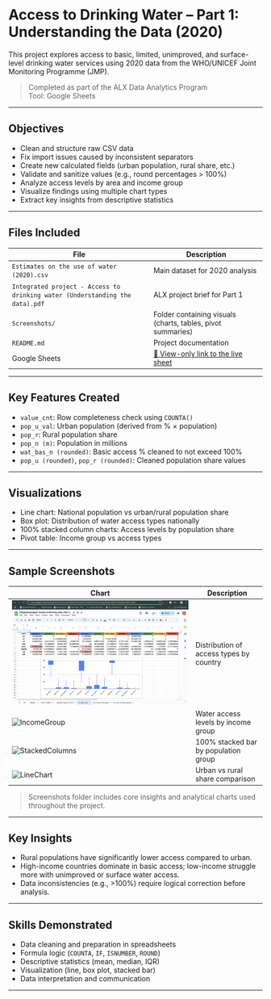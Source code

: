 # Access to Drinking Water – Part 1: Understanding the Data (2020)

This project explores access to basic, limited, unimproved, and surface-level drinking water services using 2020 data from the WHO/UNICEF Joint Monitoring Programme (JMP).

>  Completed as part of the ALX Data Analytics Program  
>  Tool: Google Sheets

---

## Objectives

- Clean and structure raw CSV data
- Fix import issues caused by inconsistent separators
- Create new calculated fields (urban population, rural share, etc.)
- Validate and sanitize values (e.g., round percentages > 100%)
- Analyze access levels by area and income group
- Visualize findings using multiple chart types
- Extract key insights from descriptive statistics

---

## Files Included

| File | Description |
|------|-------------|
| `Estimates on the use of water (2020).csv` | Main dataset for 2020 analysis |
| `Integrated project - Access to drinking water (Understanding the data).pdf` | ALX project brief for Part 1 |
| `Screenshots/` | Folder containing visuals (charts, tables, pivot summaries) |
| `README.md` | Project documentation |
| Google Sheets | [🔗 View-only link to the live sheet](https://docs.google.com/spreadsheets/d/1JKl36vU0aGSf8UQrTNrcae4i4Thtxl8rBwWkW4SLnYg/edit?usp=sharing) |

---

## Key Features Created

- `value_cnt`: Row completeness check using `COUNTA()`
- `pop_u_val`: Urban population (derived from % × population)
- `pop_r`: Rural population share
- `pop_n (m)`: Population in millions
- `wat_bas_n (rounded)`: Basic access % cleaned to not exceed 100%
- `pop_u (rounded)`, `pop_r (rounded)`: Cleaned population share values

---

## Visualizations

-  Line chart: National population vs urban/rural population share
-  Box plot: Distribution of water access types nationally
-  100% stacked column charts: Access levels by population share
-  Pivot table: Income group vs access types

---

## Sample Screenshots

| Chart | Description |
|-------|-------------|
| ![Boxplot](screenshots/boxplot.png) | Distribution of access types by country |
| ![IncomeGroup](screenshots/income_group.png) | Water access levels by income group |
| ![StackedColumns](screenshots/access_by_pop.png) | 100% stacked bar by population group |
| ![LineChart](screenshots/urban_vs_rural_line.png) | Urban vs rural share comparison |

>  Screenshots folder includes core insights and analytical charts used throughout the project.

---

##  Key Insights

- Rural populations have significantly lower access compared to urban.
- High-income countries dominate in basic access; low-income struggle more with unimproved or surface water access.
- Data inconsistencies (e.g., >100%) require logical correction before analysis.

---

## Skills Demonstrated

- Data cleaning and preparation in spreadsheets
- Formula logic (`COUNTA`, `IF`, `ISNUMBER`, `ROUND`)
- Descriptive statistics (mean, median, IQR)
- Visualization (line, box plot, stacked bar)
- Data interpretation and communication

---
